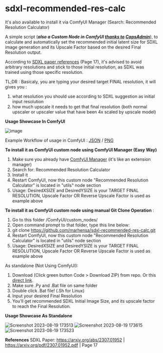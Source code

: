 # sdxl-recommended-res-calc
It's also available to install it via ComfyUI Manager (Search: Recommended Resolution Calculator)

A simple script (_**also a Custom Node in ComfyUI [thanks to](https://www.reddit.com/r/StableDiffusion/comments/15iou69/comment/juvgrqn/?utm_source=reddit&utm_medium=web2x&context=3) [CapsAdmin](https://github.com/marhensa/sdxl-recommended-res-calc/issues/1)**_), to calculate and automatically set the recommended initial latent size for SDXL image generation and its Upscale Factor based on the desired Final Resolution output.

According to [SDXL paper references](https://arxiv.org/pdf/2307.01952.pdf) (Page 17), it's advised to avoid arbitrary resolutions and stick to those initial resolution, as SDXL was trained using those specific resolution.

TL;DR : Basicaly, you are typing your desired target FINAL resolution, it will gives you :
1. what resolution you should use according to SDXL suggestion as initial input resolution
2. how much upscale it needs to get that final resolution (both normal upscaler or upscaler value that have been 4x scaled by upscale model)

**Usage Showcase In ComfyUI**

![image](https://github.com/marhensa/sdxl-recommended-res-calc/assets/816600/91ce3c67-f5af-4978-b27f-ebd14260ce3e)

Example Workflow of usage in ComfyUI : [JSON](https://github.com/marhensa/sdxl-recommended-res-calc/blob/main/_use-case-sdxl-example-comfyui-nodes/sdxl-recommended-res-calc_upscale-case.json) / [PNG](https://github.com/marhensa/sdxl-recommended-res-calc/blob/main/_use-case-sdxl-example-comfyui-nodes/sdxl-recommended-res-calc_upscale-case.png)

**To install it as ComfyUI custom node using ComfyUI Manager (Easy Way)**
1. Make sure you already have [ComfyUI Manager](https://github.com/ltdrdata/ComfyUI-Manager) (it's like an extension manager)
2. Search for: Recommended Resolution Calculator
3. Install it
4. Restart ComfyUI, now this custom node "Recommended Resolution Calculator" is located in "utils" node section
5. Usage: DesiredXSIZE and DesiredYSIZE is your TARGET FINAL RESOLUTION, Upscale Factor OR Reverse Upscale Factor is used as example above

**To install it as ComfyUI custom node using manual Git Clone Operation** :
1. Go to this folder /ComfyUI/custom_nodes/
2. Open command prompt to that folder, type this line below:
3. git clone https://github.com/marhensa/sdxl-recommended-res-calc.git
4. Restart ComfyUI, now this custom node "Recommended Resolution Calculator" is located in "utils" node section
5. Usage: DesiredXSIZE and DesiredYSIZE is your TARGET FINAL RESOLUTION, Upscale Factor OR Reverse Upscale Factor is used as example above

As standalone (Not Using ComfyUI):
1. Download (Click green button Code > Download ZIP) from repo. Or this [direct link](https://github.com/marhensa/sdxl-recommended-res-calc/archive/refs/heads/main.zip).
2. Make sure .Py and .Bat file on same folder
3. Double click .Bat file! (.Sh for Linux)
4. Input your desired Final Resolution
5. You'll get recommended SDXL Initial Image Size, and its upscale factor to reach the Final Resolution.


**Usage Showcase As Standalone**

![Screenshot 2023-08-19 173513](https://github.com/marhensa/sdxl-recommended-res-calc/assets/816600/e5f4a34e-cb07-4339-bcca-0bbf08c29946)
![Screenshot 2023-08-19 173615](https://github.com/marhensa/sdxl-recommended-res-calc/assets/816600/fd557a6e-e80d-4815-9f2e-2a9f7337554c)
![Screenshot 2023-08-19 173523](https://github.com/marhensa/sdxl-recommended-res-calc/assets/816600/6a9e170b-9028-466a-b942-f50bd48ce44c)


**References**
SDXL Paper: https://arxiv.org/abs/2307.01952 | https://arxiv.org/pdf/2307.01952.pdf | Page 17
